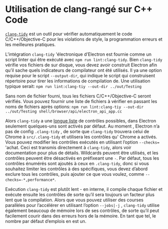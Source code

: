 # Utilisation de clang-rangé sur C++ Code

[`clang-tidy`](https://clang.llvm.org/extra/clang-tidy/) est un outil pour vérifier automatiquement le code C/C++/Objective-C pour les violations de style, la programmation erreurs et les meilleures pratiques.

L’intégration `clang-tidy` 'électronique d’Electron est fournie comme un script linter qui être exécuté avec `npm run lint:clang-tidy`. Bien `clang-tidy` vérifie vos fichiers de sur disque, vous devez avoir construit Electron afin qu’il sache quels indicateurs de compilateur ont été utilisés. Il ya une option requise pour le script `--output-dir`, qui indique le script qui construisent répertoire pour tirer les informations de compilation de. Une utilisation typique serait: `npm run lint:clang-tiy --out-dir ../out/Testing`

Sans nom de fichier fourni, tous les fichiers C/C++/Objective-C seront vérifiés. Vous pouvez fournir une liste de fichiers à vérifier en passant les noms de fichiers après options: `npm run lint:clang-tiy --out-dir ../out/Testing shell/browser/api/electron_api_app.cc`

Alors `clang-tidy` a une [longue liste](https://clang.llvm.org/extra/clang-tidy/checks/list.html) de contrôles possibles, dans Electron seulement quelques-uns sont activés par défaut. Au moment , Electron n’a pas de config `.clang-tidy` , de sorte que `clang-tidy` trouvera celui de Chrome à `src/.clang-tidy` et utilisera les contrôles qu' Chrome a activés. Vous pouvez modifier les contrôles exécutés en utilisant l’option `--checks=` 'achat. Ceci est transmis directement à `clang-tidy`, alors voir documentation pour plus de détails. Wildcards peuvent être utilisés, et les contrôles peuvent être désactivés en préfixeant une `-`. Par défaut, tous les contrôles énumérés sont ajoutés à ceux en `.clang-tidy`, donc si vous souhaitez limiter les contrôles à des spécifiques, vous devez d’abord exclure tous les contrôles, puis ajouter ce que vous voulez, comme `--checks=-*,performance*`.

Exécution `clang-tidy` est plutôt lent - en interne, il compile chaque fichier et exécute ensuite les contrôles de sorte qu’il sera toujours un facteur plus lent que la compilation. Alors que vous pouvez utiliser des courses parallèles pour l’accélérer en utilisant l’option `--jobs|-j` , `clang-tidy` utilise également beaucoup de mémoire lors de ses contrôles, de sorte qu’il peut facilement courir dans des erreurs hors de la mémoire. En tant que tel, le nombre par défaut d’emplois en est un.
